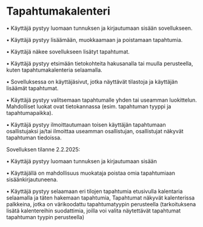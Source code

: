 # Tapahtumakalenteri

 • Käyttäjä pystyy luomaan tunnuksen ja kirjautumaan sisään sovellukseen.
 
 • Käyttäjä pystyy lisäämään, muokkaamaan ja poistamaan tapahtumia.
 
 • Käyttäjä näkee sovellukseen lisätyt tapahtumat.
 
 • Käyttäjä pystyy etsimään tietokohteita hakusanalla tai muulla perusteella, kuten tapahtumakalenteria selaamalla.
 
 • Sovelluksessa on käyttäjäsivut, jotka näyttävät tilastoja ja käyttäjän lisäämät tapahtumat.
 
 • Käyttäjä pystyy valitsemaan tapahtumalle yhden tai useamman luokittelun. Mahdolliset luokat ovat tietokannassa (esim. tapahtuman tyyppi ja tapahtumapaikka).
 
 • Käyttäjä pystyy ilmoittautumaan toisen käyttäjän tapahtumaan osallistujaksi ja/tai ilmoittaa useamman osallistujan, osallistujat näkyvät tapahtuman tiedoissa.

 Sovelluksen tilanne 2.2.2025:

 • Käyttäjä pystyy luomaan tunnuksen ja kirjautumaan sisään

 • Käyttäjällä on mahdollisuus muokataja poistaa omia tapahtumiaan sisäänkirjautuneena. 

 • Käyttäjä pystyy selaamaan eri tilojen tapahtumia etusivulla kalentaria selaamalla ja täten hakemaan tapahtumia, Tapahtumat näkyvät kalenterissa palkkeina, jotka on värikoodattu tapahtumatyypin perusteella (tarkoituksena lisätä kalentereihin suodattimia, joilla voi valita näytettävät tapahtumat tapahtuman tyypin perusteella)

